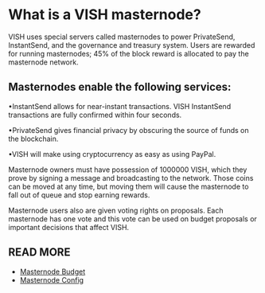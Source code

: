 What is a VISH masternode?
===========================

VISH uses special servers called masternodes to power PrivateSend, InstantSend, and the governance and treasury system. Users are rewarded for running masternodes; 45% of the block reward is allocated to pay the masternode network.

Masternodes enable the following services:
-------------------------------------------
•InstantSend allows for near-instant transactions. VISH InstantSend transactions are fully confirmed within four seconds.

•PrivateSend gives financial privacy by obscuring the source of funds on the blockchain.

•VISH will make using cryptocurrency as easy as using PayPal.

Masternode owners must have possession of 1000000 VISH, which they prove by signing a message and broadcasting to the network. Those coins can be moved at any time, but moving them will cause the masternode to fall out of queue and stop earning rewards.


Masternode users also are given voting rights on proposals. Each masternode has one vote and this vote can be used on budget proposals or important decisions that affect VISH.

READ MORE
----------
- [Masternode Budget](masternode-budget.md)
- [Masternode Config](masternode_conf.md)
